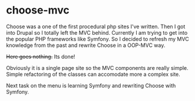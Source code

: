 # choose-mvc

Choose was a one of the first procedural php sites I've written. Then I got into Drupal so I totally left the MVC behind.
Currently I am trying to get into the popular PHP frameworks like Symfony. So I decided to refresh my MVC knowledge from
the past and rewrite Choose in a OOP-MVC way.

~~Here goes nothing.~~ Its done!

Obviously it is a single page site so the MVC components are really simple. Simple refactoring of the classes can accomodate more a complex site.

Next task on the menu is learning Symfony and rewriting Choose with Symfony.
